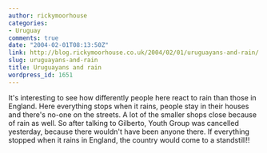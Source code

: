 ```yaml
---
author: rickymoorhouse
categories:
- Uruguay
comments: true
date: "2004-02-01T08:13:50Z"
link: http://blog.rickymoorhouse.co.uk/2004/02/01/uruguayans-and-rain/
slug: uruguayans-and-rain
title: Uruguayans and rain
wordpress_id: 1651
---
```


It's interesting to see how differently people here react to rain than those in England. Here everything stops when it rains, people stay in their houses and there's no-one on the streets. A lot of the smaller shops close because of rain as well. So after talking to Gilberto, Youth Group was cancelled yesterday, because there wouldn't have been anyone there. If everything stopped when it rains in England, the country would come to a standstill!!
